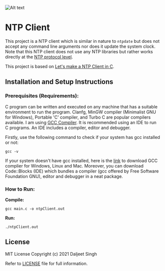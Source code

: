 ![Alt text](screenshot.jpg)

# NTP Client

This project is a NTP client which is similar in nature to `ntpdate` but does not accept any command line arguments
nor does it update the system clock. Note that this NTP client does not use any NTP libraries
but rather works directly at the [NTP protocol level](http://tools.ietf.org/html/rfc958).  

This project is based on  [Let's make a NTP Client in C](https://lettier.github.io/posts/2016-04-26-lets-make-a-ntp-client-in-c.html).

## Installation and Setup Instructions

### Prerequisites (Requirements):

C program can be written and executed on any machine that has a suitable environment to run the program.
Clanfg, MinGW compiler (Minimalist GNU for Windows), Portable 'C' compiler, and Turbo C are popular compilers available. 
I am using [GCC Compiler](https://gcc.gnu.org).
It is recommended using an IDE to run C programs. An IDE includes a compiler, editor and debugger. 

Firstly, use the following command to check if your system has gcc installed or not:

`gcc -v`

If your system doesn't have gcc installed, here is the [link](https://www.guru99.com/c-gcc-install.html) to download GCC complier for Windows, Linux and Mac. Moreover, you can download Code::Blocks (IDE) which bundles a compiler (gcc offered by Free Software Foundation GNU), editor and debugger in a neat package.

### How to Run:

**Compile:**

`gcc main.c -o ntpClient.out` 

**Run:** 

`./ntpClient.out` 

## License
MIT License
Copyright (c) 2021 Daljeet Singh

Refer to [LICENSE](LICENSE) file for full information.
